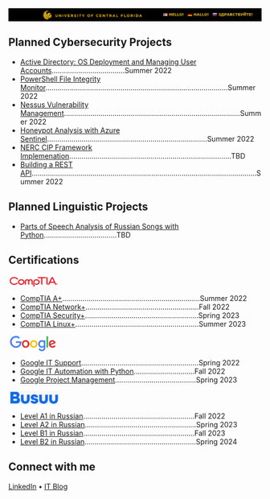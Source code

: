 <img align="center" src="https://github.com/bdev-1/bdev-1/blob/main/newucf.png" width="1000"> 
    
<h2>Planned Cybersecurity Projects</h2>
  
  - [Active Directory: OS Deployment and Managing User Accounts]()....................................Summer 2022
  - [PowerShell File Integrity Monitor]()..........................................................................................Summer 2022
  - [Nessus Vulnerability Management]().......................................................................................Summer 2022
  - [Honeypot Analysis with Azure Sentinel]()...............................................................................Summer 2022
  - [NERC CIP Framework Implemenation]()................................................................................TBD
  - [Building a REST API]()...............................................................................................................Summer 2022
  
<h2>Planned Linguistic Projects</h2>
  
  - [Parts of Speech Analysis of Russian Songs with Python]()....................................TBD  

<h2>Certifications</h2>

<img align="center" src="https://github.com/bdev-1/bdev-1/blob/main/comptia.png" width="100"> 

  - [CompTIA A+]()....................................................................Summer 2022
  - [CompTIA Network+]()........................................................Fall 2022  
  - [CompTIA Security+]()........................................................Spring 2023
  - [CompTIA Linux+]().............................................................Summer 2023

<img align="center" src="https://github.com/bdev-1/bdev-1/blob/main/google.png" width="100"> 

  - [Google IT Support](https://www.credly.com/badges/4f11440b-b9be-439d-b9ad-cbe57d9d7761)..........................................................Spring 2022 
  - [Google IT Automation with Python]()..............................Fall 2022
  - [Google Project Management]()........................................Spring 2023

<img align="center" src="https://github.com/bdev-1/bdev-1/blob/main/busuu.png" width="100"> 

  - [Level A1 in Russian]().......................................................Fall 2022
  - [Level A2 in Russian]().......................................................Spring 2023
  - [Level B1 in Russian]().......................................................Fall 2023
  - [Level B2 in Russian]().......................................................Spring 2024

<h2>Connect with me</h2>

<a href="https://www.linkedin.com/in/brandondiazterry/">LinkedIn</a> • <a href="https://brandon-terry.wixsite.com/projects">IT Blog</a></h1>
